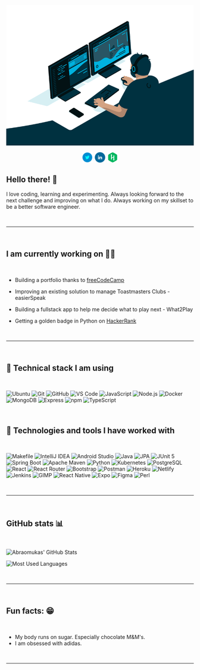 <div align="center">
  <a href="https://linkedin.com/in/abraomukas/"><img src="images/hero.gif" alt="Abraomukas' in a nutshell"></a>

<p align='center'>

<a href="https://twitter.com/abraomukas"><img height="30" src="images/icons/twitter.png"></a>
<a href="https://www.linkedin.com/in/abraomukas/"><img height="30" src="images/icons/linkedin.png"></a>
<a href="https://www.hackerrank.com/abraomukas"><img height="30" src="images/icons/hackerrank.png"></a>

</p>

</div>

## Hello there! :wave:

I love coding, learning and experimenting. Always looking forward to the next challenge and improving on what I do. Always working on my skillset to be a better software engineer.

<br>

---

<br>

## I am currently working on :man_technologist:

<br>

- Building a portfolio thanks to <a href="https://www.freecodecamp.org/">freeCodeCamp</a>

- Improving an existing solution to manage Toastmasters Clubs - <a>easierSpeak</a>

- Building a fullstack app to help me decide what to play next - <a>What2Play</a>

- Getting a golden badge in Python on <a href="https://www.hackerrank.com">HackerRank</a>

<br>

---

<br>

## :wrench: Technical stack I am using

<br>

![Ubuntu](https://img.shields.io/badge/-Ubuntu-informational?style=flat-square&logo=Ubuntu&logoColor=white&color=darkblue)
![Git](https://img.shields.io/badge/-Git-informational?style=flat-square&logo=git&logoColor=white&color=darkblue)
![GitHub](https://img.shields.io/badge/-GitHub-informational?style=flat-square&logo=github&logoColor=white&color=darkblue)
![VS Code](https://img.shields.io/badge/-VS_Code-informational?style=flat-square&logo=microsoft&logoColor=white&color=darkblue)
![JavaScript](https://img.shields.io/badge/-JavaScript-informational?style=flat-square&logo=javascript&logoColor=white&color=darkblue)
![Node.js](https://img.shields.io/badge/-Node.js-informational?style=flat-square&logo=node.js&logoColor=white&color=darkblue)
![Docker](https://img.shields.io/badge/-Docker-informational?style=flat-square&logo=docker&logoColor=white&color=darkblue)
![MongoDB](https://img.shields.io/badge/-MongoDB-informational?style=flat-square&logo=mongodb&logoColor=white&color=darkblue)
![Express](https://img.shields.io/badge/-Express-informational?style=flat-square&logo=express&logoColor=white&color=darkblue)
![npm](https://img.shields.io/badge/-npm-informational?style=flat-square&logo=npm&logoColor=white&color=darkblue)
![TypeScript](https://img.shields.io/badge/-TypeScript-informational?style=flat-square&logo=typescript&logoColor=white&color=darkblue)

<br>

## :thinking: Technologies and tools I have worked with

<br>


![Makefile](https://img.shields.io/badge/-Makefile-informational?style=flat-square&logo=<<>>&logoColor=white&color=darkblue)
![IntelliJ IDEA](https://img.shields.io/badge/-IntelliJ_IDEA-informational?style=flat-square&logo=intellij-idea&logoColor=white&color=darkblue)
![Android Studio](https://img.shields.io/badge/-Android_Studio-informational?style=flat-square&logo=android-studio&logoColor=white&color=darkblue)
![Java](https://img.shields.io/badge/-Java-informational?style=flat-square&logo=<<>>&logoColor=white&color=darkblue)
![JPA](https://img.shields.io/badge/-JPA-informational?style=flat-square&logo=<<>>&logoColor=white&color=darkblue)
![JUnit 5](https://img.shields.io/badge/-JUnit_5-informational?style=flat-square&logo=junit5&logoColor=white&color=darkblue)
![Spring Boot](https://img.shields.io/badge/-Spring_Boot-informational?style=flat-square&logo=springboot&logoColor=white&color=darkblue)
![Apache Maven](https://img.shields.io/badge/-Apache_Maven-informational?style=flat-square&logo=apache-maven&logoColor=white&color=darkblue)
![Python](https://img.shields.io/badge/-Python-informational?style=flat-square&logo=python&logoColor=white&color=darkblue)
![Kubernetes](https://img.shields.io/badge/-Kubernetes-informational?style=flat-square&logo=kubernetes&logoColor=white&color=darkblue)
![PostgreSQL](https://img.shields.io/badge/-PostgreSQL-informational?style=flat-square&logo=postgresql&logoColor=white&color=darkblue)
![React](https://img.shields.io/badge/-React-informational?style=flat-square&logo=react&logoColor=white&color=darkblue)
![React Router](https://img.shields.io/badge/-React_Router-informational?style=flat-square&logo=react-router&logoColor=white&color=darkblue)
![Bootstrap](https://img.shields.io/badge/-Bootstrap-informational?style=flat-square&logo=bootstrap&logoColor=white&color=darkblue)
![Postman](https://img.shields.io/badge/-Postman-informational?style=flat-square&logo=postman&logoColor=white&color=darkblue)
![Heroku](https://img.shields.io/badge/-Heroku-informational?style=flat-square&logo=heroku&logoColor=white&color=darkblue)
![Netlify](https://img.shields.io/badge/-Netlify-informational?style=flat-square&logo=netlify&logoColor=white&color=darkblue)
![Jenkins](https://img.shields.io/badge/-Jenkins-informational?style=flat-square&logo=jenkins&logoColor=white&color=darkblue)
![GIMP](https://img.shields.io/badge/-GIMP-informational?style=flat-square&logo=gimp&logoColor=white&color=darkblue)
![React Native](https://img.shields.io/badge/-React_Native-informational?style=flat-square&logo=react&logoColor=white&color=darkblue)
![Expo](https://img.shields.io/badge/-Expo-informational?style=flat-square&logo=expo&logoColor=white&color=darkblue)
![Figma](https://img.shields.io/badge/-Figma-informational?style=flat-square&logo=figma&logoColor=white&color=darkblue)
![Perl](https://img.shields.io/badge/-Perl-informational?style=flat-square&logo=perl&logoColor=white&color=darkblue)

<br>

---

<br>

## GitHub stats :bar_chart:

<br>

![Abraomukas' GitHub Stats](https://github-readme-stats.vercel.app/api?username=abraomukas&theme=react&show_icons=true)

![Most Used Languages](https://github-readme-stats.vercel.app/api/top-langs/?username=abraomukas&theme=react&show_icons=true)

<br>

---

<br>

## Fun facts: :grin:

<br>

- My body runs on sugar. Especially chocolate M&M's.
- I am obsessed with adidas.

<br>

---
